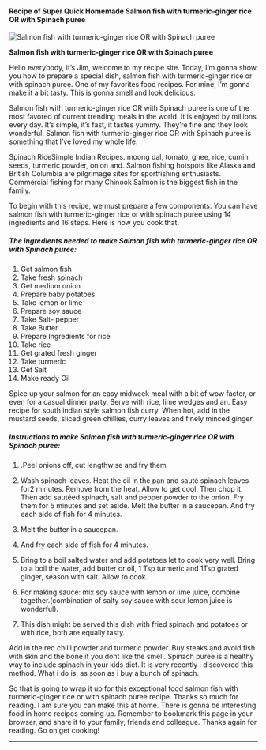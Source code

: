             

#### Recipe of Super Quick Homemade Salmon fish with turmeric-ginger rice OR with Spinach puree

![Salmon fish with turmeric-ginger rice OR with Spinach puree](https://img-global.cpcdn.com/recipes/c3d3f4f919d0d3b8/751x532cq70/salmon-fish-with-turmeric-ginger-rice-or-with-spinach-puree-recipe-main-photo.jpg)

**Salmon fish with turmeric-ginger rice OR with Spinach puree**

Hello everybody, it’s Jim, welcome to my recipe site. Today, I’m gonna show you how to prepare a special dish, salmon fish with turmeric-ginger rice or with spinach puree. One of my favorites food recipes. For mine, I’m gonna make it a bit tasty. This is gonna smell and look delicious.

Salmon fish with turmeric-ginger rice OR with Spinach puree is one of the most favored of current trending meals in the world. It is enjoyed by millions every day. It’s simple, it’s fast, it tastes yummy. They’re fine and they look wonderful. Salmon fish with turmeric-ginger rice OR with Spinach puree is something that I’ve loved my whole life.

Spinach RiceSimple Indian Recipes. moong dal, tomato, ghee, rice, cumin seeds, turmeric powder, onion and. Salmon fishing hotspots like Alaska and British Columbia are pilgrimage sites for sportfishing enthusiasts. Commercial fishing for many Chinook Salmon is the biggest fish in the family.

To begin with this recipe, we must prepare a few components. You can have salmon fish with turmeric-ginger rice or with spinach puree using 14 ingredients and 16 steps. Here is how you cook that.

##### The ingredients needed to make Salmon fish with turmeric-ginger rice OR with Spinach puree:

1.  Get salmon fish
2.  Take fresh spinach
3.  Get medium onion
4.  Prepare baby potatoes
5.  Take lemon or lime
6.  Prepare soy sauce
7.  Take Salt- pepper
8.  Take Butter
9.  Prepare Ingredients for rice
10.  Take rice
11.  Get grated fresh ginger
12.  Take turmeric
13.  Get Salt
14.  Make ready Oil

Spice up your salmon for an easy midweek meal with a bit of wow factor, or even for a casual dinner party. Serve with rice, lime wedges and an. Easy recipe for south indian style salmon fish curry. When hot, add in the mustard seeds, sliced green chillies, curry leaves and finely minced ginger.

##### Instructions to make Salmon fish with turmeric-ginger rice OR with Spinach puree:

1.  .Peel onions off, cut lengthwise and fry them
2.  Wash spinach leaves. Heat the oil in the pan and sauté spinach leaves for2 minutes. Remove from the heat. Allow to get cool. Then chop it. Then add sautéed spinach, salt and pepper powder to the onion. Fry them for 5 minutes and set aside. Melt the butter in a saucepan. And fry each side of fish for 4 minutes.
3.  Melt the butter in a saucepan.
4.  And fry each side of fish for 4 minutes.

6.  Bring to a boil salted water and add potatoes let to cook very well. Bring to a boil the water, add butter or oil, 1 Tsp turmeric and 1Tsp grated ginger, season with salt. Allow to cook.

8.  For making sauce: mix soy sauce with lemon or lime juice, combine together.(combination of salty soy sauce with sour lemon juice is wonderful).
9.  This dish might be served this dish with fried spinach and potatoes or with rice, both are equally tasty.

Add in the red chilli powder and turmeric powder. Buy steaks and avoid fish with skin and the bone if you dont like the smell. Spinach puree is a healthy way to include spinach in your kids diet. It is very recently i discovered this method. What i do is, as soon as i buy a bunch of spinach.

So that is going to wrap it up for this exceptional food salmon fish with turmeric-ginger rice or with spinach puree recipe. Thanks so much for reading. I am sure you can make this at home. There is gonna be interesting food in home recipes coming up. Remember to bookmark this page in your browser, and share it to your family, friends and colleague. Thanks again for reading. Go on get cooking!

* * *